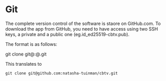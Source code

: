 # Git
The complete version control of the software is staore on GitHub.com. To download the app from GitHub, you need to have access using two SSH keys, a private and a public one (eg.id_ed25519-cbtv.pub).

The format is as follows:

git clone git@<hostname>:<owner>@<repo>.git

This translates to 

```
git clone git@github.com:natasha-tuinman/cbtv.git
```
